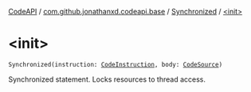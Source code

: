 [CodeAPI](../../index.md) / [com.github.jonathanxd.codeapi.base](../index.md) / [Synchronized](index.md) / [&lt;init&gt;](.)

# &lt;init&gt;

`Synchronized(instruction: `[`CodeInstruction`](../../com.github.jonathanxd.codeapi/-code-instruction.md)`, body: `[`CodeSource`](../../com.github.jonathanxd.codeapi/-code-source/index.md)`)`

Synchronized statement. Locks resources to thread access.


